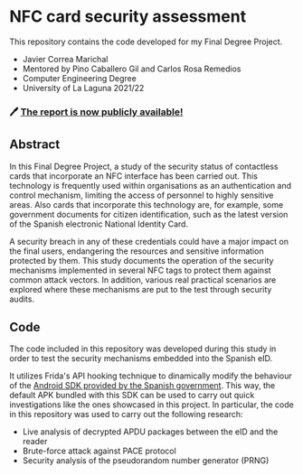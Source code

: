 # NFC card security assessment

This repository contains the code developed for my Final Degree Project.

- Javier Correa Marichal
- Mentored by Pino Caballero Gil and Carlos Rosa Remedios
- Computer Engineering Degree
- University of La Laguna 2021/22

### 🖊 [The report is now publicly available!](https://riull.ull.es/xmlui/handle/915/28735)

## Abstract

In this Final Degree Project, a study of the security status of contactless cards that incorporate an NFC interface has been carried out. This technology is frequently used within organisations as an authentication and control mechanism, limiting the access of personnel to highly sensitive areas. Also cards that incorporate this technology are, for example, some government documents for citizen identification, such as the latest version of the Spanish electronic National Identity Card.

A security breach in any of these credentials could have a major impact on the final users, endangering the resources and sensitive information protected by them. This study documents the operation of the security mechanisms implemented in several NFC tags to protect them against common attack vectors. In addition, various real practical scenarios are explored where these mechanisms are put to the test through security audits.

## Code

The code included in this repository was developed during this study in order to test the security mechanisms embedded into the Spanish eID.

It utilizes Frida's API hooking technique to dinamically modify the behaviour of the [Android SDK provided by the Spanish government](https://www.dnielectronico.es/PORTALDNIE/PRF1_Cons02.action?pag=REF_1120). This way, the default APK bundled with this SDK can be used to carry out quick investigations like the ones showcased in this project. In particular, the code in this repository was used to carry out the following research:

- Live analysis of decrypted APDU packages between the eID and the reader
- Brute-force attack against PACE protocol
- Security analysis of the pseudorandom number generator (PRNG)
